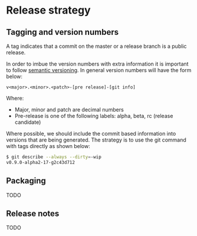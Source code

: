 # Release strategy

## Tagging and version numbers

A tag indicates that a commit on the master or a release branch is a public release.

In order to imbue the version numbers with extra information it is important to follow [semantic versioning](https://semver.org/). In general version numbers will have the form below:

```
v<major>.<minor>.<patch>-[pre release]-[git info]
```

Where:

* Major, minor and patch are decimal numbers
* Pre-release is one of the following labels: alpha, beta, rc (release candidate)

Where possible, we should include the commit based information into versions that are being generated. The strategy is to use the git command with tags directly as shown below:

```bash
$ git describe --always --dirty=-wip
v0.9.0-alpha2-17-g2c43d712
```

## Packaging

TODO

## Release notes

TODO
